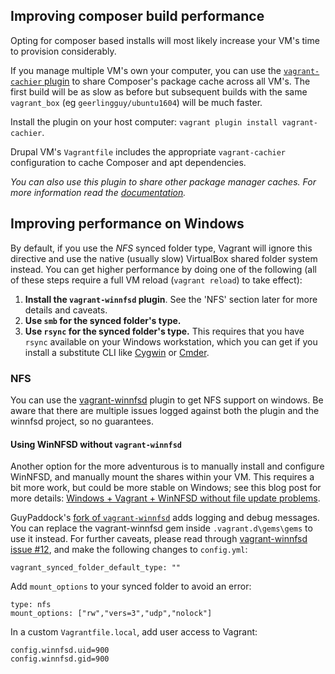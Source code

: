 ## Improving composer build performance

Opting for composer based installs will most likely increase your VM's time to provision considerably.

If you manage multiple VM's own your computer, you can use the [`vagrant-cachier` plugin](http://fgrehm.viewdocs.io/vagrant-cachier/) to share Composer's package cache across all VM's. The first build will be as slow as before but subsequent builds with the same `vagrant_box` (eg `geerlingguy/ubuntu1604`) will be much faster.

Install the plugin on your host computer: `vagrant plugin install vagrant-cachier`.

Drupal VM's `Vagrantfile` includes the appropriate `vagrant-cachier` configuration to cache Composer and apt dependencies.

_You can also use this plugin to share other package manager caches. For more information read the [documentation](http://fgrehm.viewdocs.io/vagrant-cachier/usage/)._

## Improving performance on Windows

By default, if you use the _NFS_ synced folder type, Vagrant will ignore this directive and use the native (usually slow) VirtualBox shared folder system instead. You can get higher performance by doing one of the following (all of these steps require a full VM reload (`vagrant reload`) to take effect):

  1. **Install the `vagrant-winnfsd` plugin**. See the 'NFS' section later for more details and caveats.
  2. **Use `smb` for the synced folder's type.**
  2. **Use `rsync` for the synced folder's type.** This requires that you have `rsync` available on your Windows workstation, which you can get if you install a substitute CLI like [Cygwin](https://www.cygwin.com/) or [Cmder](http://cmder.net/).

### NFS

You can use the [vagrant-winnfsd](https://github.com/GM-Alex/vagrant-winnfsd) plugin to get NFS support on windows. Be aware that there are multiple issues logged against both the plugin and the winnfsd project, so no guarantees.

#### Using WinNFSD without `vagrant-winnfsd`

Another option for the more adventurous is to manually install and configure WinNFSD, and manually mount the shares within your VM. This requires a bit more work, but could be more stable on Windows; see this blog post for more details: [Windows + Vagrant + WinNFSD without file update problems](https://hollyit.net/blog/windowsvagrantwinnfsd-without-file-update-problems).

GuyPaddock's [fork of `vagrant-winnfsd`](https://github.com/GuyPaddock/vagrant-winnfsd) adds logging and debug messages. You can replace the vagrant-winnfsd gem inside `.vagrant.d\gems\gems` to use it instead. For further caveats, please read through [vagrant-winnfsd issue #12](https://github.com/winnfsd/vagrant-winnfsd/issues/12#issuecomment-78195957), and make the following changes to `config.yml`:

    vagrant_synced_folder_default_type: ""

Add `mount_options` to your synced folder to avoid an error:

    type: nfs
    mount_options: ["rw","vers=3","udp","nolock"]

In a custom `Vagrantfile.local`, add user access to Vagrant:

    config.winnfsd.uid=900
    config.winnfsd.gid=900

